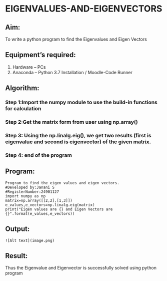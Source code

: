 # EIGENVALUES-AND-EIGENVECTORS
## Aim:
To write a python program to find the Eigenvalues and Eigen Vectors
## Equipment’s required:
1. 	Hardware – PCs
2. 	Anaconda – Python 3.7 Installation / Moodle-Code Runner
## Algorithm:
### Step 1:Import the numpy module to use the build-in functions for calculation
### Step 2:Get the matrix form from user using np.array()
### Step 3: Using the np.linalg.eig(),  we get two results (first is eigenvalue and second is eigenvector) of the given matrix.
### Step 4: end of the program

## Program:
```
Program to find the eigen values and eigen vectors.
#Developed by:Janani S 
#RegisterNumber:24901127
import numpy as np
matrix=np.array([[2,2],[1,3]])
e_values,e_vectors=np.linalg.eig(matrix)
print("Eigen values are {} and Eigen Vectors are {}".format(e_values,e_vectors))
```
## Output:
```
![Alt text](image.png)
```
## Result:
Thus the Eigenvalue and Eigenvector is successfully solved using python program
